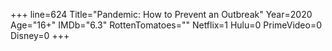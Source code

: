 +++
line=624
Title="Pandemic: How to Prevent an Outbreak"
Year=2020
Age="16+"
IMDb="6.3"
RottenTomatoes=""
Netflix=1
Hulu=0
PrimeVideo=0
Disney=0
+++


